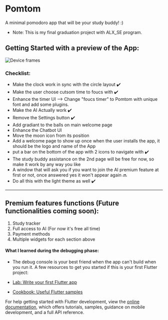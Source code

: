 # Pomtom 
A minimal pomodoro app that will be your study buddy! :)

- Note: This is my final graduation project with ALX_SE program.
## Getting Started with a preview of the App:

![Device frames](https://github.com/Moniaar/pomtom/assets/139129370/2939f22f-4dea-4bba-a10b-79be0adafa05)


### Checklist:
- Make the clock work in sync with the circle layout ✔️
- Make the user choose cutsom time to foucs with ✔️
- Enhance the timer UI --> Change "foucs timer" to Pomtom with unique font and add some plugins.
- Make the AI Actually work ✔️
- Remove the Settings button ✔️
- Add gradiant to the balls on main welcome page
- Enhance the Chatbot UI
- Move the moon icon from its position
- Add a welcome page to show up once when the user installs the app, it should be the logo and name of the App
- put a bar on the bottom of the app with 2 icons to navigate with ✔️
- The study buddy assistance on the 2nd page will be free for now, so make it work by any way you like 
- A window that will ask you if you want to join the AI premium feature at first or not, once answered yes it won't appear again 🔜
- Do all this with the light theme as well ✔️

---

## Premium features functions (Future functionalities coming soon):
1. Study tracker
2. Full access to AI (For now it's free all time) 
3. Payment methods
4. Multiple widgets for each section above


#### What I learned during the debugging phase:
- The debug console is your best friend when the app can't build when you run it.
A few resources to get you started if this is your first Flutter project:

- [Lab: Write your first Flutter app](https://docs.flutter.dev/get-started/codelab)
- [Cookbook: Useful Flutter samples](https://docs.flutter.dev/cookbook)

For help getting started with Flutter development, view the
[online documentation](https://docs.flutter.dev/), which offers tutorials,
samples, guidance on mobile development, and a full API reference.
